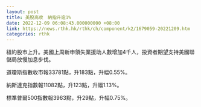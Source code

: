 ```yaml
---
layout: post
title: 美股高收　納指升逾1%
date: 2022-12-09 06:08:43.000000000 +08:00
link: https://news.rthk.hk/rthk/ch/component/k2/1679059-20221209.htm
categories: rthk
---
```


紐約股市上升。美國上周新申領失業援助人數增加4千人，投資者期望支持美國聯儲局放慢加息步伐。

道瓊斯指數收市報33781點，升183點，升幅0.55%。

納斯達克指數報11082點，升123點，升幅1.13%。

標準普爾500指數報3963點，升29點，升幅0.75%。
